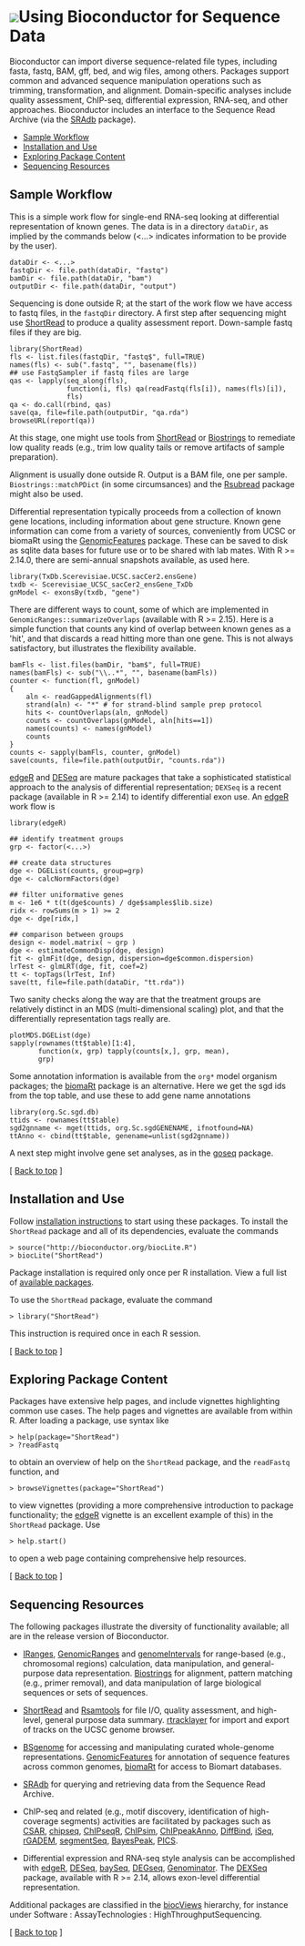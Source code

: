 ![](/images/icons/help.gif)Using Bioconductor for Sequence Data
===============================================================

Bioconductor can import diverse sequence-related file types, including
fasta, fastq, BAM, gff, bed, and wig files, among others. Packages
support common and advanced sequence manipulation operations such as
trimming, transformation, and alignment.  Domain-specific analyses
include quality assessment, ChIP-seq, differential expression,
RNA-seq, and other approaches. Bioconductor includes an interface to
the Sequence Read Archive (via the
[SRAdb](/packages/release/bioc/html/SRAdb.html) package).

* [Sample Workflow](#sample-workflow)  
* [Installation and Use](#install-and-use)
* [Exploring Package Content](#exploring-package-content)
* [Sequencing Resources](#sequencing-resources)

<h2 id="sample-workflow">Sample Workflow</h2>

This is a simple work flow for single-end RNA-seq looking at
differential representation of known genes. The data is in a directory
`dataDir`, as implied by the commands below (<...> indicates
information to be provide by the user).

    dataDir <- <...>
    fastqDir <- file.path(dataDir, "fastq")
    bamDir <- file.path(dataDir, "bam")
    outputDir <- file.path(dataDir, "output")

Sequencing is done outside R; at the start of the work flow we have
access to fastq files, in the `fastqDir` directory.  A first step
after sequencing might use [ShortRead][1] to produce a quality
assessment report. Down-sample fastq files if they are big.

    library(ShortRead)
    fls <- list.files(fastqDir, "fastq$", full=TRUE)
    names(fls) <- sub(".fastq", "", basename(fls))
    ## use FastqSampler if fastq files are large
    qas <- lapply(seq_along(fls),
                  function(i, fls) qa(readFastq(fls[i]), names(fls)[i]),
                  fls)
    qa <- do.call(rbind, qas)
    save(qa, file=file.path(outputDir, "qa.rda")
    browseURL(report(qa))

At this stage, one might use tools from [ShortRead][1] or
[Biostrings][2] to remediate low quality reads (e.g., trim low quality
tails or remove artifacts of sample preparation).

Alignment is usually done outside R. Output is a BAM file, one per
sample. `Biostrings::matchPDict` (in some circumsances) and the
[Rsubread][6] package might also be used.

Differential representation typically proceeds from a collection of
known gene locations, including information about gene
structure. Known gene information can come from a variety of sources,
conveniently from UCSC or biomaRt using the [GenomicFeatures][3]
package. These can be saved to disk as sqlite data bases for future
use or to be shared with lab mates. With R >= 2.14.0, there are
semi-annual snapshots available, as used here.

    library(TxDb.Scerevisiae.UCSC.sacCer2.ensGene)
    txdb <- Scerevisiae_UCSC_sacCer2_ensGene_TxDb
    gnModel <- exonsBy(txdb, "gene")

There are different ways to count, some of which are implemented in
`GenomicRanges::summarizeOverlaps` (available with R >= 2.15). Here is a
simple function that counts any kind of overlap between known genes as
a 'hit', and that discards a read hitting more than one gene. This is
not always satisfactory, but illustrates the flexibility available.

    bamFls <- list.files(bamDir, "bam$", full=TRUE)
    names(bamFls) <- sub("\\..*", "", basename(bamFls))
    counter <- function(fl, gnModel)
    {
        aln <- readGappedAlignments(fl)
        strand(aln) <- "*" # for strand-blind sample prep protocol
        hits <- countOverlaps(aln, gnModel)
        counts <- countOverlaps(gnModel, aln[hits==1])
        names(counts) <- names(gnModel)
        counts
    }
    counts <- sapply(bamFls, counter, gnModel)
    save(counts, file=file.path(outputDir, "counts.rda"))

[edgeR][7] and [DESeq][8] are mature packages that take a
sophisticated statistical approach to the analysis of differential
representation; `DEXSeq` is a recent package (available in R >= 2.14)
to identify differential exon use. An [edgeR][7] work flow is

    library(edgeR)

    ## identify treatment groups
    grp <- factor(<...>)

    ## create data structures
    dge <- DGEList(counts, group=grp)
    dge <- calcNormFactors(dge)

    ## filter uniformative genes
    m <- 1e6 * t(t(dge$counts) / dge$samples$lib.size)
    ridx <- rowSums(m > 1) >= 2
    dge <- dge[ridx,]

    ## comparison between groups
    design <- model.matrix( ~ grp )
    dge <- estimateCommonDisp(dge, design)
    fit <- glmFit(dge, design, dispersion=dge$common.dispersion)
    lrTest <- glmLRT(dge, fit, coef=2)
    tt <- topTags(lrTest, Inf)
    save(tt, file=file.path(dataDir, "tt.rda"))

Two sanity checks along the way are that the treatment groups are
relatively distinct in an MDS (multi-dimensional scaling) plot, and
that the differentially representation tags really are.

    plotMDS.DGEList(dge)
    sapply(rownames(tt$table)[1:4],
           function(x, grp) tapply(counts[x,], grp, mean), 
           grp)

Some annotation information is available from the `org*` model
organism packages; the [biomaRt][13] package is an alternative. Here
we get the sgd ids from the top table, and use these to add gene name
annotations

    library(org.Sc.sgd.db)
    ttids <- rownames(tt$table)
    sgd2gnname <- mget(ttids, org.Sc.sgdGENENAME, ifnotfound=NA)
    ttAnno <- cbind(tt$table, genename=unlist(sgd2gnname))

A next step might involve gene set analyses, as in the [goseq][9]
package.

<p class="back_to_top">[ <a href="#top">Back to top</a> ]</p>

<h2 id="install-and-use">Installation and Use</h2>

Follow [installation instructions](/install/) to start using these
packages.  To install the `ShortRead` package and all of its
dependencies, evaluate the commands

    > source("http://bioconductor.org/biocLite.R")
    > biocLite("ShortRead")

Package installation is required only once per R installation. View a
full list of
[available packages](/packages/release/bioc/).

To use the `ShortRead` package, evaluate the command

    > library("ShortRead")

This instruction is required once in each R session.

<p class="back_to_top">[ <a href="#top">Back to top</a> ]</p>

<h2 id="exploring-package-content">Exploring Package Content</h2>

Packages have extensive help pages, and include vignettes highlighting
common use cases. The help pages and vignettes are available from
within R. After loading a package, use syntax like

    > help(package="ShortRead")
    > ?readFastq

to obtain an overview of help on the `ShortRead` package, and the
`readFastq` function, and

    > browseVignettes(package="ShortRead")

to view vignettes (providing a more comprehensive introduction to
package functionality; the [edgeR][7] vignette is an excellent example
of this) in the `ShortRead` package. Use

    > help.start()

to open a web page containing comprehensive help resources.

<p class="back_to_top">[ <a href="#top">Back to top</a> ]</p>

<h2 id="sequencing-resources">Sequencing Resources</h2>

The following packages illustrate the diversity of functionality
available; all are in the release version of Bioconductor.

* [IRanges][5], [GenomicRanges][4] and
  [genomeIntervals](/packages/release/bioc/html/genomeIntervals.html)
  for range-based (e.g., chromosomal regions) calculation, data
  manipulation, and general-purpose data
  representation. [Biostrings][2] for alignment, pattern matching
  (e.g., primer removal), and data manipulation of large biological
  sequences or sets of sequences.

* [ShortRead][1] and [Rsamtools][10] for file I/O, quality assessment,
  and high-level, general purpose data summary.  [rtracklayer][11] for
  import and export of tracks on the UCSC genome browser.

* [BSgenome][12] for accessing and manipulating curated whole-genome
  representations.  [GenomicFeatures][3] for annotation of sequence
  features across common genomes, [biomaRt][13] for access to Biomart
  databases.

* [SRAdb](/packages/release/bioc/html/SRAdb.html)
  for querying and retrieving data from the Sequence Read Archive.

* ChIP-seq and related (e.g., motif discovery, identification of
  high-coverage segments) activities are facilitated by packages such
  as
  [CSAR](/packages/release/bioc/html/CSAR.html),
  [chipseq](/packages/release/bioc/html/chipseq.html),
  [ChIPseqR](/packages/release/bioc/html/ChIPseqR.html),
  [ChIPsim](/packages/release/bioc/html/ChIPsim.html),
  [ChIPpeakAnno](/packages/release/bioc/html/ChIPpeakAnno.html),
  [DiffBind](/packages/release/bioc/html/DiffBind.html),
  [iSeq](/packages/release/bioc/html/iSeq.html),
  [rGADEM](/packages/release/bioc/html/rGADEM.html),
  [segmentSeq](/packages/release/bioc/html/segmentSeq.html),
  [BayesPeak](/packages/release/bioc/html/BayesPeak.html),
  [PICS](/packages/release/bioc/html/PICS.html).

* Differential expression and RNA-seq style analysis can be
  accomplished with [edgeR][7], [DESeq][8],
  [baySeq](/packages/release/bioc/html/baySeq.html),
  [DEGseq](/packages/release/bioc/html/DEGseq.html),
  [Genominator](/packages/release/bioc/html/Genominator.html). The
  [DEXSeq][14] package, available with R >= 2.14, allows exon-level
  differential representation.

Additional packages are classified in the [biocViews][15] hierarchy,
for instance under Software : AssayTechnologies :
HighThroughputSequencing.

<p class="back_to_top">[ <a href="#top">Back to top</a> ]</p>

[1]: /packages/release/bioc/html/ShortRead.html
[2]: /packages/release/bioc/html/Biostrings.html
[3]: /packages/release/bioc/html/GenomicFeatures.html
[4]: /packages/release/bioc/html/GenomicRanges.html
[5]: /packages/release/bioc/html/IRanges.html
[6]: /packages/release/bioc/html/Rsubread.html
[7]: /packages/release/bioc/html/edgeR.html
[8]: /packages/release/bioc/html/DESeq.html
[9]: /packages/release/bioc/html/goseq.html
[10]: /packages/release/bioc/html/Rsamtools.html
[11]: /packages/release/bioc/html/rtracklayer.html
[12]: /packages/release/bioc/html/BSgenome.html
[13]: /packages/release/bioc/html/biomaRt.html
[14]: /packages/devel/bioc/html/DEXSeq.html
[15]: /packages/release/BiocViews.html
